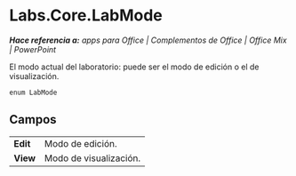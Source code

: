 
# <a name="labs.core.labmode"></a>Labs.Core.LabMode

 _**Hace referencia a:** apps para Office | Complementos de Office | Office Mix | PowerPoint_

El modo actual del laboratorio: puede ser el modo de edición o el de visualización.

```
enum LabMode
```


## <a name="fields"></a>Campos


|||
|:-----|:-----|
|**Edit**|Modo de edición.|
|**View**|Modo de visualización.|
